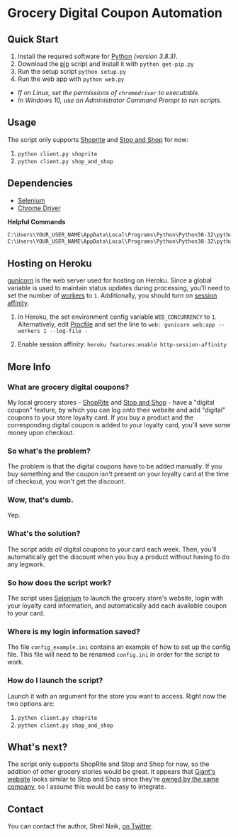 # Grocery Digital Coupon Automation

## Quick Start

1. Install the required software for [Python](https://www.python.org/downloads/) *(version 3.8.3)*.
2. Download the [pip](https://bootstrap.pypa.io/get-pip.py) script and install it with `python get-pip.py`
3. Run the setup script `python setup.py`
4. Run the web app with `python web.py`

- *If on Linux, set the permissions of `chromedriver` to executable.*
- *In Windows 10, use an Administrator Command Prompt to run scripts.*

## Usage

The script only supports [Shoprite](http://www.shoprite.com) and [Stop and Shop](http://www.stopandshop.com/) for now:

1. `python client.py shoprite`
2. `python client.py shop_and_shop`

## Dependencies
- [Selenium](http://selenium-python.readthedocs.io/index.html)
- [Chrome Driver](https://sites.google.com/a/chromium.org/chromedriver/downloads)

**Helpful Commands**

```bash
C:\Users\YOUR_USER_NAME\AppData\Local\Programs\Python\Python38-32\python -m pip install --trusted-host pypi.org --trusted-host files.pythonhosted.org --upgrade pip
C:\Users\YOUR_USER_NAME\AppData\Local\Programs\Python\Python38-32\python client.py
```

## Hosting on Heroku

[gunicorn](http://gunicorn.org/) is the web server used for hosting on Heroku. Since a global variable is used to maintain status updates during processing, you'll need to set the number of [workers](http://docs.gunicorn.org/en/stable/settings.html#worker-processes) to `1`. Additionally, you should turn on [session affinity](https://devcenter.heroku.com/articles/session-affinity).

1. In Heroku, the set environment config variable `WEB_CONCURRENCY` to `1`. Alternatively, edit [Procfile](https://github.com/primaryobjects/grocery-digital-coupons/blob/web/Procfile) and set the line to `web: gunicorn web:app --workers 1 --log-file -`

2. Enable session affinity: `heroku features:enable http-session-affinity`

## More Info

### What are grocery digital coupons?
My local grocery stores - [ShopRite](http://www.shoprite.com) and [Stop and Shop](http://www.stopandshop.com/) - have a "digital coupon" feature, by which you can log onto their website and add "digital" coupons to your store loyalty card. If you buy a product and the corresponding digital coupon is added to your loyalty card, you'll save some money upon checkout.

### So what's the problem?
The problem is that the digital coupons have to be added manually. If you buy something and the coupon isn't present on your loyalty card at the time of checkout, you won't get the discount.

### Wow, that's dumb.
Yep.

### What's the solution?
The script adds *all* digital coupons to your card each week. Then, you'll automatically get the discount when you buy a product without having to do any legwork.

### So how does the script work?
The script uses [Selenium](http://selenium-python.readthedocs.io/index.html) to launch the grocery store's website, login with your loyalty card information, and automatically add each available coupon to your card.

### Where is my login information saved?
The file `config_example.ini` contains an example of how to set up the config file. This file will need to be renamed `config.ini` in order for the script to work.

### How do I launch the script?
Launch it with an argument for the store you want to access. Right now the two options are:

1. `python client.py shoprite`
2. `python client.py shop_and_shop`


## What's next?

The script only supports ShopRite and Stop and Shop for now, so the addition of other grocery stories would be great. It appears that [Giant's website](https://giantfoodstores.com/) looks similar to Stop and Shop since they're [owned by the same company](https://en.wikipedia.org/wiki/Stop_%26_Shop/Giant-Landover), so I assume this would be easy to integrate.

## Contact
You can contact the author, Sheil Naik, [on Twitter](http://www.twitter.com/sheilnaik).
